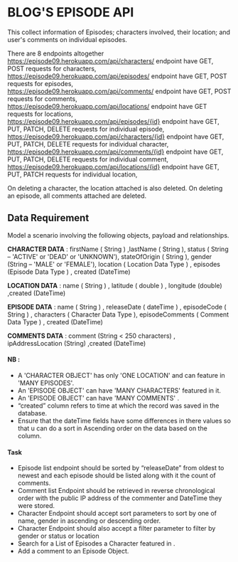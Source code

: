 # BLOG'S EPISODE API
This collect information of Episodes; characters involved, their location; and user's comments on individual episodes.

There are 8 endpoints altogether <br>
https://episode09.herokuapp.com/api/characters/ endpoint have GET, POST requests for characters,<br>
https://episode09.herokuapp.com/api/episodes/ endpoint have GET, POST requests for episodes,<br>
https://episode09.herokuapp.com/api/comments/ endpoint have GET, POST requests for comments,<br>
https://episode09.herokuapp.com/api/locations/ endpoint have GET requests for locations,<br>
https://episode09.herokuapp.com/api/episodes/{id} endpoint have GET, PUT, PATCH, DELETE requests for individual episode,<br>
https://episode09.herokuapp.com/api/characters/{id} endpoint have GET, PUT, PATCH, DELETE requests for individual character,<br>
https://episode09.herokuapp.com/api/comments/{id} endpoint have GET, PUT, PATCH, DELETE requests for individual comment, <br>
https://episode09.herokuapp.com/api/locations/{id} endpoint have GET, PUT, PATCH requests for individual location, <br>

On deleting a character, the location attached is also deleted. On deleting an episode, all comments attached are deleted.

## Data Requirement
Model a scenario involving the following objects, payload and relationships.

**CHARACTER DATA** : firstName ( String ) ,lastName ( String ), status ( String – 'ACTIVE' or 'DEAD' or 'UNKNOWN'), stateOfOrigin ( String ), 
 gender (String – 'MALE' or 'FEMALE'), location ( Location Data Type ) , episodes (Episode Data Type ) , created (DateTime)
 
**LOCATION DATA** : name ( String ) , latitude ( double ) , longitude (double) ,created (DateTime)

**EPISODE DATA** : name ( String ) , releaseDate ( dateTime ) , episodeCode ( String ) , characters ( Character Data Type ),
 episodeComments ( Comment Data Type ) , created (DateTime)
 
**COMMENTS DATA** : comment (String < 250 characters) , ipAddressLocation (String) ,created (DateTime)

#### NB : 
* A 'CHARACTER OBJECT' has only 'ONE LOCATION' and can feature in 'MANY EPISODES'.
* An 'EPISODE OBJECT' can have 'MANY CHARACTERS' featured in it.
* An 'EPISODE OBJECT' can have 'MANY COMMENTS' .
* “created” column refers to time at which the record was saved in the database.
* Ensure that the dateTime fields have some differences in there values so that u can do a sort in Ascending order on the data based on the column.

#### Task
* Episode list endpoint should be sorted by “releaseDate” from oldest to newest and each episode should be listed along with it the count of comments.
* Comment list Endpoint should be retrieved in reverse chronological order with the public IP address of the commenter and DateTime they were stored.
* Character Endpoint should accept sort parameters to sort by one of name, gender in ascending or descending order.
* Character Endpoint should also accept a filter parameter to filter by gender or status or location
* Search for a List of Episodes a Character featured in .
* Add a comment to an Episode Object.
